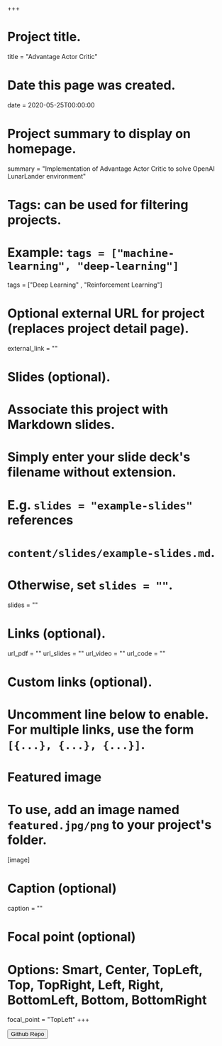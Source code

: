 +++
# Project title.
title = "Advantage Actor Critic"

# Date this page was created.
date = 2020-05-25T00:00:00

# Project summary to display on homepage.
summary = "Implementation of Advantage Actor Critic to solve OpenAI LunarLander environment"

# Tags: can be used for filtering projects.
# Example: `tags = ["machine-learning", "deep-learning"]`
tags = ["Deep Learning" , "Reinforcement Learning"]

# Optional external URL for project (replaces project detail page).
external_link = ""

# Slides (optional).
#   Associate this project with Markdown slides.
#   Simply enter your slide deck's filename without extension.
#   E.g. `slides = "example-slides"` references 
#   `content/slides/example-slides.md`.
#   Otherwise, set `slides = ""`.
slides = ""

# Links (optional).
url_pdf = ""
url_slides = ""
url_video = ""
url_code = ""

# Custom links (optional).
#   Uncomment line below to enable. For multiple links, use the form `[{...}, {...}, {...}]`.
 

# Featured image
# To use, add an image named `featured.jpg/png` to your project's folder. 
[image]
  # Caption (optional)
  caption = ""
  
  # Focal point (optional)
  # Options: Smart, Center, TopLeft, Top, TopRight, Left, Right, BottomLeft, Bottom, BottomRight
  focal_point = "TopLeft"
+++
<form action="https://github.com/abyaadrafid/Deep-Reinforcement-Learning/blob/master/Policy%20Gradients/Advantage_Actor_Critic.ipynb">
    <input type="submit" formtarget = "_blank" value="Github Repo" />
</form>